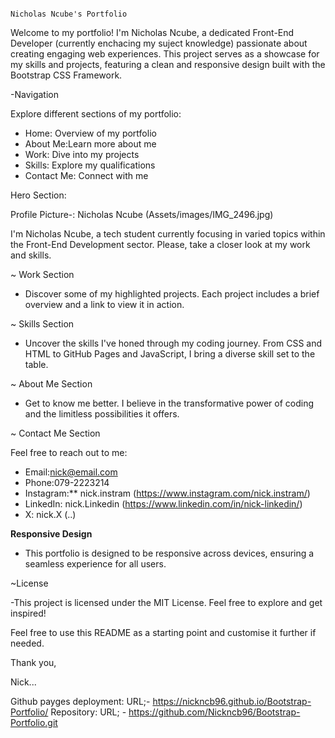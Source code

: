                                                                                          Nicholas Ncube's Portfolio																								
																								
Welcome to my portfolio! I'm Nicholas Ncube, a dedicated Front-End Developer (currently enchacing my suject knowledge) passionate about creating engaging web experiences. This project serves as a showcase for my skills and projects, featuring a clean and responsive design built with the Bootstrap CSS Framework.																								
																								
-Navigation																								
																								
Explore different sections of my portfolio:																								
																								
- Home: Overview of my portfolio																								
- About Me:Learn more about me																								
- Work: Dive into my projects																								
- Skills: Explore my qualifications																								
- Contact Me: Connect with me																								
																								
Hero Section:																								
																								
Profile Picture-: Nicholas Ncube (Assets/images/IMG_2496.jpg)																								
																								
I'm Nicholas Ncube, a tech student currently focusing in varied topics within the Front-End Development sector. Please, take a closer look at my work and skills.																								
																								
~ Work Section																								
																								
- Discover some of my highlighted projects. Each project includes a brief overview and a link to view it in action.																								
																								
~ Skills Section																								
																								
- Uncover the skills I've honed through my coding journey. From CSS and HTML to GitHub Pages and JavaScript, I bring a diverse skill set to the table.																								
																								
~ About Me Section																								
																								
- Get to know me better. I believe in the transformative power of coding and the limitless possibilities it offers.																								
																								
~ Contact Me Section																								
																								
Feel free to reach out to me:																								
																								
- Email:nick@email.com																								
- Phone:079-2223214																								
- Instagram:** nick.instram (https://www.instagram.com/nick.instram/)																								
- LinkedIn: nick.Linkedin (https://www.linkedin.com/in/nick-linkedin/)																								
- X: nick.X (..)																								
																								
**Responsive Design**																								
																								
- This portfolio is designed to be responsive across devices, ensuring a seamless experience for all users.																								
																								
~License																								
																								
-This project is licensed under the MIT License. Feel free to explore and get inspired!																								
																								
																								
Feel free to use this README as a starting point and customise it further if needed.	

Thank you,

Nick...

Github payges deployment: URL;- https://nickncb96.github.io/Bootstrap-Portfolio/
Repository: URL; -	https://github.com/Nickncb96/Bootstrap-Portfolio.git
